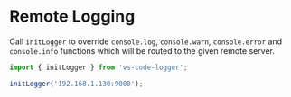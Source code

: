 # Remote Logging

Call `initLogger` to override `console.log`, `console.warn`, `console.error` and `console.info` functions which will be routed to the given remote server.

```typescript
import { initLogger } from 'vs-code-logger';

initLogger('192.168.1.130:9000');
```

